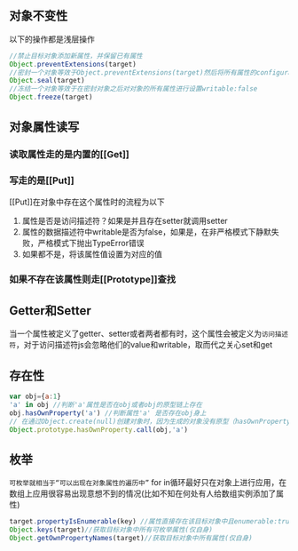 ## 对象不变性
以下的操作都是浅层操作
```js
//禁止目标对象添加新属性，并保留已有属性
Object.preventExtensions(target)  
//密封一个对象等效于Object.preventExtensions(target)然后将所有属性的configurable(可配置)设置为false
Object.seal(target)
//冻结一个对象等效于在密封对象之后对对象的所有属性进行设置writable:false
Object.freeze(target)
```
## 对象属性读写
### 读取属性走的是内置的[[Get]]
### 写走的是[[Put]]
[[Put]]在对象中存在这个属性时的流程为以下  
1. 属性是否是访问描述符？如果是并且存在setter就调用setter
2. 属性的数据描述符中writable是否为false，如果是，在非严格模式下静默失败，严格模式下抛出TypeError错误
3. 如果都不是，将该属性值设置为对应的值  
### 如果不存在该属性则走[[Prototype]]查找

## Getter和Setter
当一个属性被定义了getter、setter或者两者都有时，这个属性会被定义为`访问描述符`，对于访问描述符js会忽略他们的value和writable，取而代之关心set和get

## 存在性
```js
var obj={a:1}
'a' in obj //判断'a'属性是否在obj或者obj的原型链上存在  
obj.hasOwnProperty('a') //判断属性'a' 是否存在obj身上  
// 在通过Object.create(null)创建对象时，因为生成的对象没有原型（hasOwnProperty函数在Object.prototype）所以以上方式不好用，因此推荐采用另外一种方式调用
Object.prototype.hasOwnProperty.call(obj,'a')
```

## 枚举
`可枚举就相当于“可以出现在对象属性的遍历中”`
for in循环最好只在对象上进行应用，在数组上应用很容易出现意想不到的情况(比如不知在何处有人给数组实例添加了属性)  

```js
target.propertyIsEnumerable(key) //属性直接存在该目标对象中且enumerable:true  
Object.keys(target)//获取目标对象中所有可枚举属性(仅自身)
Object.getOwnPropertyNames(target)//获取目标对象中所有属性(仅自身)
```
